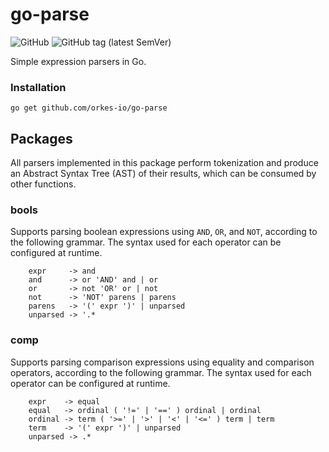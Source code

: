 # go-parse

![GitHub](https://img.shields.io/github/license/orkes-io/go-parse)
![GitHub tag (latest SemVer)](https://img.shields.io/github/v/tag/orkes-io/go-parse)

Simple expression parsers in Go.

### Installation
```
go get github.com/orkes-io/go-parse
```

## Packages

All parsers implemented in this package perform tokenization and produce an Abstract Syntax Tree (AST)
of their results, which can be consumed by other functions.

### bools

Supports parsing boolean expressions using `AND`, `OR`, and `NOT`, according to the following grammar.
The syntax used for each operator can be configured at runtime.

```
    expr     -> and
    and      -> or 'AND' and | or
    or       -> not 'OR' or | not
    not      -> 'NOT' parens | parens
    parens   -> '(' expr ')' | unparsed
    unparsed -> '.*
```

### comp

Supports parsing comparison expressions using equality and comparison operators, according to the
following grammar. The syntax used for each operator can be configured at runtime.

```
    expr    -> equal
    equal   -> ordinal ( '!=' | '==' ) ordinal | ordinal
    ordinal -> term ( '>=' | '>' | '<' | '<=' ) term | term
    term    -> '(' expr ')' | unparsed
    unparsed -> .*
```


